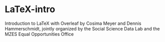 # LaTeX-intro
Introduction to LaTeX with Overleaf by Cosima Meyer and Dennis Hammerschmidt, jointly organized by the Social Science Data Lab and the MZES Equal Opportunities Office
